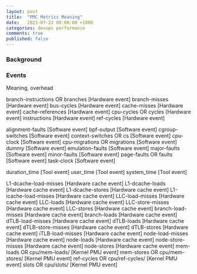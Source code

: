 ```yaml
---
layout: post
title:  "PMC Metrics Meaning"
date:   2023-07-22 00:00:00 +1000
categories: devops performance
comments: true
published: false
---
```


### Background

### Events
Meaning, overhead


branch-instructions OR branches                    [Hardware event]
branch-misses                                      [Hardware event]
bus-cycles                                         [Hardware event]
cache-misses                                       [Hardware event]
cache-references                                   [Hardware event]
cpu-cycles OR cycles                               [Hardware event]
instructions                                       [Hardware event]
ref-cycles                                         [Hardware event]

alignment-faults                                   [Software event]
bpf-output                                         [Software event]
cgroup-switches                                    [Software event]
context-switches OR cs                             [Software event]
cpu-clock                                          [Software event]
cpu-migrations OR migrations                       [Software event]
dummy                                              [Software event]
emulation-faults                                   [Software event]
major-faults                                       [Software event]
minor-faults                                       [Software event]
page-faults OR faults                              [Software event]
task-clock                                         [Software event]

duration_time                                      [Tool event]
user_time                                          [Tool event]
system_time                                        [Tool event]

L1-dcache-load-misses                              [Hardware cache event]
L1-dcache-loads                                    [Hardware cache event]
L1-dcache-stores                                   [Hardware cache event]
L1-icache-load-misses                              [Hardware cache event]
LLC-load-misses                                    [Hardware cache event]
LLC-loads                                          [Hardware cache event]
LLC-store-misses                                   [Hardware cache event]
LLC-stores                                         [Hardware cache event]
branch-load-misses                                 [Hardware cache event]
branch-loads                                       [Hardware cache event]
dTLB-load-misses                                   [Hardware cache event]
dTLB-loads                                         [Hardware cache event]
dTLB-store-misses                                  [Hardware cache event]
dTLB-stores                                        [Hardware cache event]
iTLB-load-misses                                   [Hardware cache event]
node-load-misses                                   [Hardware cache event]
node-loads                                         [Hardware cache event]
node-store-misses                                  [Hardware cache event]
node-stores                                        [Hardware cache event]
mem-loads OR cpu/mem-loads/                        [Kernel PMU event]
mem-stores OR cpu/mem-stores/                      [Kernel PMU event]
ref-cycles OR cpu/ref-cycles/                      [Kernel PMU event]
slots OR cpu/slots/                                [Kernel PMU event]


